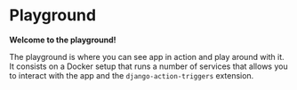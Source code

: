 # Playground

**Welcome to the playground!**

The playground is where you can see app in action and play around with it. It consists on a Docker setup that runs a number of services that allows you to interact with the app and the `django-action-triggers` extension.
